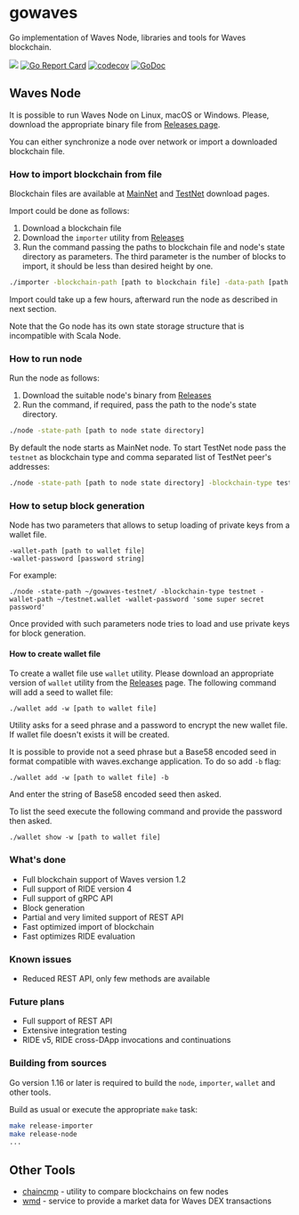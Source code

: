 # gowaves

Go implementation of Waves Node, libraries and tools for Waves blockchain.

![](https://github.com/wavesplatform/gowaves/workflows/build/badge.svg)
[![Go Report Card](https://goreportcard.com/badge/github.com/wavesplatform/gowaves)](https://goreportcard.com/report/github.com/wavesplatform/gowaves)
[![codecov](https://codecov.io/gh/wavesplatform/gowaves/branch/master/graph/badge.svg)](https://codecov.io/gh/wavesplatform/gowaves)
[![GoDoc](https://godoc.org/github.com/wavesplatform/gowaves?status.svg)](https://godoc.org/github.com/wavesplatform/gowaves)

## Waves Node

It is possible to run Waves Node on Linux, macOS or Windows. Please, download the appropriate binary file from [Releases page](https://github.com/wavesplatform/gowaves/releases).  

You can either synchronize a node over network or import a downloaded blockchain file.

### How to import blockchain from file

Blockchain files are available at [MainNet](http://blockchain.wavesnodes.com) and [TestNet](http://blockchain-testnet.wavesnodes.com) download pages.

Import could be done as follows:

 1. Download a blockchain file
 1. Download the `importer` utility from [Releases](https://github.com/wavesplatform/gowaves/releases)
 1. Run the command passing the paths to blockchain file and node's state directory as parameters. 
 The third parameter is the number of blocks to import, it should be less than desired height by one.  
 
```bash
./importer -blockchain-path [path to blockchain file] -data-path [path to node state directory] -blocks-number [height - 1]
```

Import could take up a few hours, afterward run the node as described in next section. 

Note that the Go node has its own state storage structure that is incompatible with Scala Node.

### How to run node

Run the node as follows:

 1. Download the suitable node's binary from [Releases](https://github.com/wavesplatform/gowaves/releases) 
 1. Run the command, if required, pass the path to the node's state directory.
 
```bash
./node -state-path [path to node state directory]
```

By default the node starts as MainNet node. To start TestNet node pass the `testnet` as blockchain type and comma separated list of TestNet peer's addresses:
```bash
./node -state-path [path to node state directory] -blockchain-type testnet
``` 

### How to setup block generation

Node has two parameters that allows to setup loading of private keys from a wallet file. 

```
-wallet-path [path to wallet file]
-wallet-password [password string]
```

For example:

```
./node -state-path ~/gowaves-testnet/ -blockchain-type testnet -wallet-path ~/testnet.wallet -wallet-password 'some super secret password' 
```

Once provided with such parameters node tries to load and use private keys for block generation.

#### How to create wallet file

To create a wallet file use `wallet` utility. Please download an appropriate version of `wallet` utility from the [Releases](https://github.com/wavesplatform/gowaves/releases) page.
The following command will add a seed to wallet file:

```
./wallet add -w [path to wallet file]
```

Utility asks for a seed phrase and a password to encrypt the new wallet file. If wallet file doesn't exists it will be created.

It is possible to provide not a seed phrase but a Base58 encoded seed in format compatible with waves.exchange application. To do so add `-b` flag:

```
./wallet add -w [path to wallet file] -b
```

And enter the string of Base58 encoded seed then asked.

To list the seed execute the following command and provide the password then asked. 

```
./wallet show -w [path to wallet file]
```
 
### What's done

 * Full blockchain support of Waves version 1.2
 * Full support of RIDE version 4
 * Full support of gRPC API
 * Block generation
 * Partial and very limited support of REST API
 * Fast optimized import of blockchain
 * Fast optimizes RIDE evaluation
 
### Known issues

 * Reduced REST API, only few methods are available
 
### Future plans

 * Full support of REST API
 * Extensive integration testing
 * RIDE v5, RIDE cross-DApp invocations and continuations
 
### Building from sources

Go version 1.16 or later is required to build the `node`, `importer`, `wallet` and other tools. 

Build as usual or execute the appropriate `make` task:

```bash
make release-importer
make release-node
...
```

## Other Tools

* [chaincmp](https://github.com/wavesplatform/gowaves/blob/master/cmd/chaincmp/README.md) - utility to compare blockchains on few nodes
* [wmd](https://github.com/wavesplatform/gowaves/blob/master/cmd/wmd/README.md) - service to provide a market data for Waves DEX transactions
